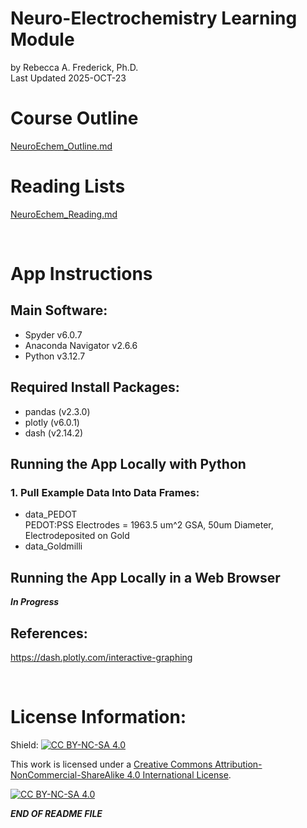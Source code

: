 # Neuro-Electrochemistry Learning Module
by Rebecca A. Frederick, Ph.D. <br /> Last Updated 2025-OCT-23


# Course Outline
[NeuroEchem_Outline.md](https://github.com/RebeFrederick/Neuro-Electrochemistry-Learning-Module/tree/main/NeuroEchem_Outline.md)


# Reading Lists
[NeuroEchem_Reading.md](https://github.com/RebeFrederick/Neuro-Electrochemistry-Learning-Module/tree/main/NeuroEchem_Reading.md)

&nbsp;

# App Instructions

## Main Software:
- Spyder v6.0.7
- Anaconda Navigator v2.6.6
- Python v3.12.7

## Required Install Packages:
- pandas (v2.3.0)
- plotly (v6.0.1)
- dash (v2.14.2)

## Running the App Locally with Python

### 1. Pull Example Data Into Data Frames:
- data_PEDOT <br /> PEDOT:PSS Electrodes = 1963.5 um^2 GSA, 50um Diameter, Electrodeposited on Gold
- data_Goldmilli <br /> 


## Running the App Locally in a Web Browser
  
  ***In Progress***


## References:
https://dash.plotly.com/interactive-graphing

&nbsp;


# License Information:

Shield: [![CC BY-NC-SA 4.0][cc-by-nc-sa-shield]][cc-by-nc-sa]

This work is licensed under a
[Creative Commons Attribution-NonCommercial-ShareAlike 4.0 International License][cc-by-nc-sa].

[![CC BY-NC-SA 4.0][cc-by-nc-sa-image]][cc-by-nc-sa]

[cc-by-nc-sa]: http://creativecommons.org/licenses/by-nc-sa/4.0/
[cc-by-nc-sa-image]: https://licensebuttons.net/l/by-nc-sa/4.0/88x31.png
[cc-by-nc-sa-shield]: https://img.shields.io/badge/License-CC%20BY--NC--SA%204.0-lightgrey.svg


***END OF README FILE***
